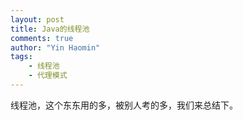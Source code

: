 ```yaml
---
layout: post
title: Java的线程池
comments: true
author: "Yin Haomin"
tags:
    - 线程池
    - 代理模式
---
```


线程池，这个东东用的多，被别人考的多，我们来总结下。<br>
